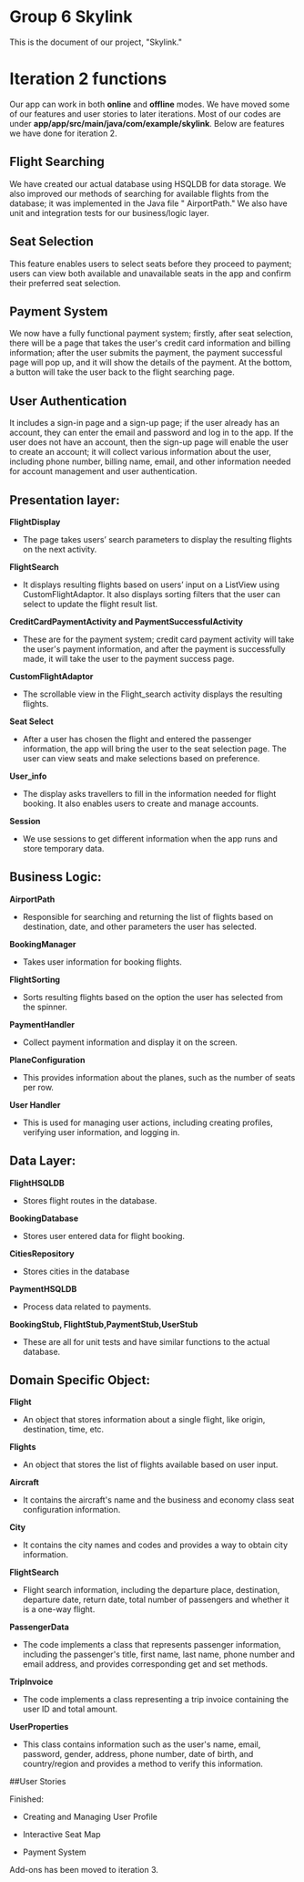# Group 6 Skylink

This is the document of our project, "Skylink."


# Iteration 2 functions 

Our app can work in both **online** and **offline** modes. We have moved some of our features and user stories to later iterations. Most of our codes are under **app/app/src/main/java/com/example/skylink**. Below are features we have done for iteration 2.

## Flight Searching

We have created our actual database using HSQLDB for data storage. We also improved our methods of searching for available flights from the database; it was implemented in the Java file " AirportPath." We also have unit and integration tests for our business/logic layer.
## Seat Selection
This feature enables users to select seats before they proceed to payment; users can view both available and unavailable seats in the app and confirm their preferred seat selection.
## Payment System
We now have a fully functional payment system; firstly, after seat selection, there will be a page that takes the user's credit card information and billing information; after the user submits the payment, the payment successful page will pop up, and it will show the details of the payment. At the bottom, a button will take the user back to the flight searching page.
## User Authentication
It includes a sign-in page and a sign-up page; if the user already has an account, they can enter the email and password and log in to the app. If the user does not have an account, then the sign-up page will enable the user to create an account; it will collect various information about the user, including phone number, billing name, email, and other information needed for account management and user authentication.


## Presentation layer:

**FlightDisplay**
  - The page takes users’ search parameters to display the resulting flights on the next activity.

**FlightSearch**
- It displays resulting flights based on users’ input on a ListView using CustomFlightAdaptor. It also displays sorting filters that the user can select to update the flight result list.

**CreditCardPaymentActivity and PaymentSuccessfulActivity**
- These are for the payment system; credit card payment activity will take the user's payment information, and after the payment is successfully made, it will take the user to the payment success page.

**CustomFlightAdaptor**
- The scrollable view in the Flight_search activity displays the resulting flights.

**Seat Select**
- After a user has chosen the flight and entered the passenger information, the app will bring the user to the seat selection page. The user can view seats and make selections based on preference.

**User_info**
- The display asks travellers to fill in the information needed for flight booking. It also enables users to create and manage accounts.

**Session**
- We use sessions to get different information when the app runs and store temporary data.

## Business Logic:

**AirportPath**
- Responsible for searching and returning the list of flights based on destination, date, and other parameters the user has selected.

**BookingManager**
- Takes user information for booking flights.

**FlightSorting**
- Sorts resulting flights based on the option the user has selected from the spinner.

**PaymentHandler**
- Collect payment information and display it on the screen.

**PlaneConfiguration**
- This provides information about the planes, such as the number of seats per row.


**User Handler**
- This is used for managing user actions, including creating profiles, verifying user information, and logging in.

## Data Layer:

**FlightHSQLDB**
- Stores flight routes in the database.

**BookingDatabase**
- Stores user entered data for flight booking.

**CitiesRepository**
- Stores cities in the database

**PaymentHSQLDB**
- Process data related to payments.

**BookingStub, FlightStub,PaymentStub,UserStub**
- These are all for unit tests and have similar functions to the actual database.

## Domain Specific Object:

**Flight**
- An object that stores information about a single flight, like origin, destination, time, etc.

**Flights**
- An object that stores the list of flights available based on user input.

**Aircraft**
- It contains the aircraft's name and the business and economy class seat configuration information.

**City**
- It contains the city names and codes and provides a way to obtain city information.

**FlightSearch**
- Flight search information, including the departure place, destination, departure date, return date, total number of passengers and whether it is a one-way flight.

**PassengerData**
- The code implements a class that represents passenger information, including the passenger's title, first name, last name, phone number and email address, and provides corresponding get and set methods.

**TripInvoice**
- The code implements a class representing a trip invoice containing the user ID and total amount.

**UserProperties**
- This class contains information such as the user's name, email, password, gender, address, phone number, date of birth, and country/region and provides a method to verify this information.

##User Stories

Finished:
- Creating and Managing User Profile

- Interactive Seat Map

- Payment System

Add-ons has been moved to iteration 3.

